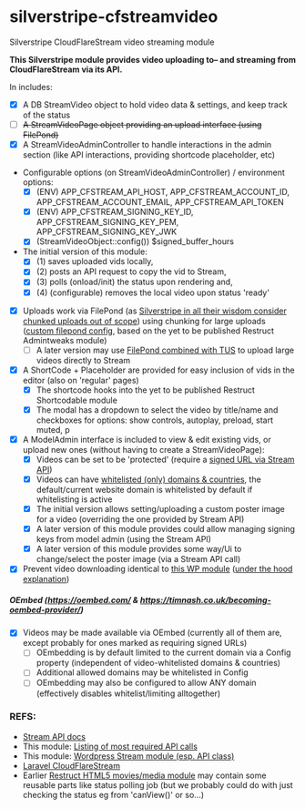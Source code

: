 # silverstripe-cfstreamvideo
Silverstripe CloudFlareStream video streaming module

**This Silverstripe module provides video uploading to– and streaming from CloudFlareStream via its API.**  

In includes: 
- [x] A DB StreamVideo object to hold video data & settings, and keep track of the status
- [ ] ~~A StreamVideoPage object providing an upload interface (using FilePond)~~
- [x] A StreamVideoAdminController to handle interactions in the admin section (like API interactions, providing shortcode placeholder, etc)
- Configurable options (on StreamVideoAdminController) / environment options:
  - [x] (ENV) APP_CFSTREAM_API_HOST, APP_CFSTREAM_ACCOUNT_ID, APP_CFSTREAM_ACCOUNT_EMAIL, APP_CFSTREAM_API_TOKEN
  - [x] (ENV) APP_CFSTREAM_SIGNING_KEY_ID, APP_CFSTREAM_SIGNING_KEY_PEM, APP_CFSTREAM_SIGNING_KEY_JWK
  - [x] (StreamVideoObject::config()) $signed_buffer_hours
- The initial version of this module:
  - [x] (1) saves uploaded vids locally, 
  - [x] (2) posts an API request to copy the vid to Stream, 
  - [x] (3) polls (onload/init) the status upon rendering and, 
  - [x] (4) (configurable) removes the local video upon status 'ready'
- [x] Uploads work via FilePond (as [Silverstripe in all their wisdom consider chunked uploads out of scope](https://github.com/silverstripe/silverstripe-assets/issues/421)) using chunking for large uploads ([custom filepond config](https://pqina.nl/filepond/docs/api/server/#process-chunks), based on the yet to be published Restruct Admintweaks module)
  - [ ] A later version may use [FilePond combined with TUS](https://github.com/pqina/filepond/issues/48#issuecomment-439448836) to upload large videos directly to Stream
- [x] A ShortCode + Placeholder are provided for easy inclusion of vids in the editor (also on 'regular' pages)
  - [x] The shortcode hooks into the yet to be published Restruct Shortcodable module
  - [x] The modal has a dropdown to select the video by title/name and checkboxes for options: show controls, autoplay, preload, start muted, p
- [x] A ModelAdmin interface is included to view & edit existing vids, or upload new ones (without having to create a StreamVideoPage):
  - [x] Videos can be set to be 'protected' (require a [signed URL via Stream API](https://developers.cloudflare.com/stream/viewing-videos/securing-your-stream))
  - [x] Videos can have [whitelisted (only) domains & countries](https://developers.cloudflare.com/stream/viewing-videos/securing-your-stream#signed-urls), the default/current website domain is whitelisted by default if whitelisting is active
  - [x] The initial version allows setting/uploading a custom poster image for a video (overriding the one provided by Stream API)
  - [x] A later version of this module provides could allow managing signing keys from model admin (using the Stream API)
  - [x] A later version of this module provides some way/Ui to change/select the poster image (via a Stream API call)
- [x] Prevent video downloading identical to [this WP module](https://cfpowertools.com/article/cloudflare-stream-wordpress-plugin-for-video-protection/) ([under the hood explanation](https://cfpowertools.com/article/cloudflare-stream-video-protection-wordpress-plugin-in-action/))
##### OEmbed (https://oembed.com/ & https://timnash.co.uk/becoming-oembed-provider/)
- [x] Videos may be made available via OEmbed (currently all of them are, except probably for ones marked as requiring signed URLs)
  - [ ] OEmbedding is by default limited to the current domain via a Config property (independent of video-whitelisted domains & countries)
  - [ ] Additional allowed domains may be whitelisted in Config
  - [ ] OEmbedding may also be configured to allow ANY domain (effectively disables whitelist/limiting alltogether)

### REFS:
- [Stream API docs](https://developers.cloudflare.com/stream/)
- This module: [Listing of most required API calls](/API_REQS_NOTES)
- This module: [Wordpress Stream module (esp. API class)](/z_wpplugin/src/inc/class-cloudflare-stream-api.php)
- [Laravel CloudFlareStream](https://github.com/afloeter/laravel-cloudflare-stream/blob/master/src/CloudflareStream.php)
- Earlier [Restruct HTML5 movies/media module](https://github.com/micschk/silverstripe-html5-media/blob/master/code/TranscodeJob.php) may contain some reusable parts like status polling job (but we probably could do with just checking the status eg from 'canView()' or so...)
